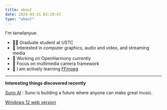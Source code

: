 ```yaml
---
title: about
date: 2024-03-21 03:19:47
type: "about"
---
```


I'm tanwlanyue.

- 👨‍🎓 Graduate student at USTC
- 🍒 Interested in computer graphics, audio and video, and streaming media
- 🍉 Working on OpenHarmony currently
- 🧐 Focus on multimedia camera framework
- 🍋 I am actively learning [FFmpeg](https://ffmpeg.org/)

---

**Interesting things discovered recently**

[Suno AI](app.suno.ai) : Suno is building a future where anyone can make great music. 

[Windows 12 web version](https://tjy-gitnub.github.io/win12/desktop.html)

